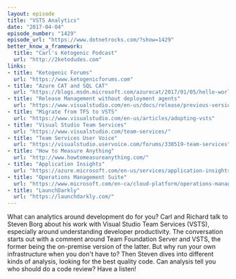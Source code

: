 ```yaml
---
layout: episode
title: "VSTS Analytics"
date: "2017-04-04"
episode_number: "1429"
episode_url: "https://www.dotnetrocks.com/?show=1429"
better_know_a_framework:
  title: "Carl's Ketogenic Podcast"
  url: "http://2ketodudes.com"
links:
- title: "Ketogenic Forums"
  url: "https://www.ketogenicforums.com"
- title: "Azure CAT and SQL CAT"
  url: "https://blogs.msdn.microsoft.com/azurecat/2017/01/05/hello-world-welcome-to-azurecat-guidance/"
- title: "Release Management without deployment agents"
  url: "https://www.visualstudio.com/en-us/docs/release/previous-version/release-without-agents"
- title: "Migrate from TFS to VSTS"
  url: "https://www.visualstudio.com/en-us/articles/adopting-vsts"
- title: "Visual Studio Team Services"
  url: "https://www.visualstudio.com/team-services/"
- title: "Team Services User Voice"
  url: "https://visualstudio.uservoice.com/forums/330519-team-services"
- title: "How to Measure Anything"
  url: "http://www.howtomeasureanything.com/"
- title: "Application Insights"
  url: "https://azure.microsoft.com/en-us/services/application-insights/"
- title: "Operations Management Suite"
  url: "https://www.microsoft.com/en-ca/cloud-platform/operations-management-suite"
- title: "LaunchDarkly"
  url: "https://launchdarkly.com/"
---
```


What can analytics around development do for you? Carl and Richard talk to Steven Borg about his work with Visual Studio Team Services (VSTS), especially around understanding developer productivity. The conversation starts out with a comment around Team Foundation Server and VSTS, the former being the on-premise version of the latter. But why run your own infrastructure when you don't have to? Then Steven dives into different kinds of analysis, looking for the best quality code. Can analysis tell you who should do a code review? Have a listen!

